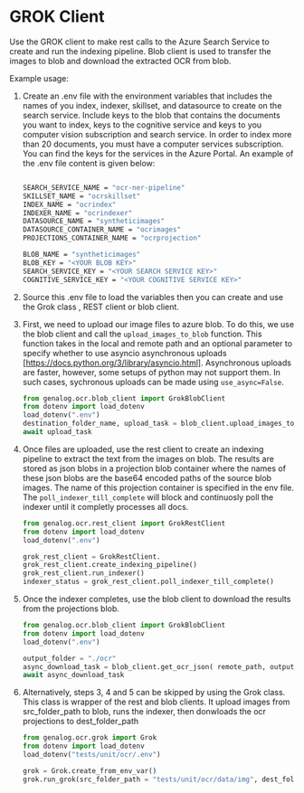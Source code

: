 # GROK Client

Use the GROK client to make rest calls to the Azure Search Service to create and run the indexing pipeline. Blob client is used to transfer the images to blob and download the extracted OCR from blob.

Example usage:

1. Create an .env file with the environment variables that includes the names of you index, indexer, skillset, and datasource to create on the search service. Include keys to the blob that contains the documents you want to index, keys to the cognitive service and keys to you computer vision subscription and search service. In order to index more than 20 documents, you must have a computer services subscription. You can find the keys for the services in the Azure Portal. An example of the .env file content is given below:

    ```bash

    SEARCH_SERVICE_NAME = "ocr-ner-pipeline"
    SKILLSET_NAME = "ocrskillset"
    INDEX_NAME = "ocrindex"
    INDEXER_NAME = "ocrindexer"
    DATASOURCE_NAME = "syntheticimages"
    DATASOURCE_CONTAINER_NAME = "ocrimages"
    PROJECTIONS_CONTAINER_NAME = "ocrprojection"

    BLOB_NAME = "syntheticimages"
    BLOB_KEY = "<YOUR BLOB KEY>"
    SEARCH_SERVICE_KEY = "<YOUR SEARCH SERVICE KEY>"
    COGNITIVE_SERVICE_KEY = "<YOUR COGNITIVE SERVICE KEY>"
    ```

2. Source this .env file to load the variables then you can create and use the Grok class , REST client or blob client.

3. First, we need to upload our image files to azure blob. To do this, we use the blob client and call the `upload_images_to_blob` function. This function takes in the local and remote path and an optional parameter to specify whether to use asyncio asynchronous uploads [https://docs.python.org/3/library/asyncio.html]. Asynchronous uploads are faster, however, some setups of python may not support them. In such cases, sychronous uploads can be made using `use_async=False`.

    ```python
    from genalog.ocr.blob_client import GrokBlobClient
    from dotenv import load_dotenv
    load_dotenv(".env")
    destination_folder_name, upload_task = blob_client.upload_images_to_blob(local_path, remote_path, use_async=True)
    await upload_task
    ```

4. Once files are uploaded, use the rest client to create an indexing pipeline to extract the text from the images on blob. The results are stored as json blobs in a projection blob container where the names of these json blobs are the base64 encoded paths of the source blob images. The name of this projection container is specified in the env file. The `poll_indexer_till_complete` will block and continuosly poll the indexer until it completly processes all docs.

    ```python
    from genalog.ocr.rest_client import GrokRestClient
    from dotenv import load_dotenv
    load_dotenv(".env")

    grok_rest_client = GrokRestClient.
    grok_rest_client.create_indexing_pipeline()
    grok_rest_client.run_indexer()
    indexer_status = grok_rest_client.poll_indexer_till_complete()

    ```

5. Once the indexer completes, use the blob client to download the results from the projections blob.

    ```python
    from genalog.ocr.blob_client import GrokBlobClient
    from dotenv import load_dotenv
    load_dotenv(".env")
    
    output_folder = "./ocr"
    async_download_task = blob_client.get_ocr_json( remote_path, output_folder, use_async=True)
    await async_download_task
    ```

6. Alternatively, steps 3, 4 and 5 can be skipped by using the Grok class. This class is wrapper of the rest and blob clients. It upload images from src_folder_path to blob, runs the indexer, then donwloads the ocr projections to dest_folder_path


    ```python
    from genalog.ocr.grok import Grok
    from dotenv import load_dotenv
    load_dotenv("tests/unit/ocr/.env")

    grok = Grok.create_from_env_var()
    grok.run_grok(src_folder_path = "tests/unit/ocr/data/img", dest_folder_path = "tests/unit/ocr/data/json")
    ```
    
